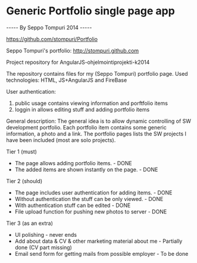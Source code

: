Generic Portfolio single page app
=================================
----- By Seppo Tompuri 2014 -----

https://github.com/stompuri/Portfolio

Seppo Tompuri's portfolio: http://stompuri.github.com

Project repository for AngularJS-ohjelmointiprojekti-k2014

The repository contains files for my (Seppo Tompuri) portfolio page.
Used technologies: HTML, JS+AngularJS and FireBase

User authentication:
1) public usage contains viewing information and porftfolio items
2) loggin in allows editing stuff and adding portfolio items

General description:
The general idea is to allow dynamic controlling of SW development portfolio. Each portfolio item contains some generic information, a photo and a link.
The portfolio pages lists the SW projects I have been included (most are solo projects).

Tier 1 (must)
- The page allows adding portfolio items. - DONE
- The added items are shown instantly on the page. - DONE

Tier 2 (should)
- The page includes user authentication for adding items. - DONE
- Without authentication the stuff can be only viewed. - DONE
- With authentication stuff can be edited - DONE
- File upload function for pushing new photos to server - DONE

Tier 3 (as an extra)
- UI polishing - never ends
- Add about data & CV & other marketing material about me - Partially done (CV part missing)
- Email send form for getting mails from possible employer - To be done
